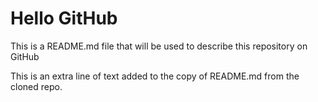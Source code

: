 # Hello GitHub

This is a README.md file that will be used to describe
this repository on GitHub

This is an extra line of text added to the copy of 
README.md from the cloned repo.
